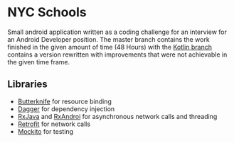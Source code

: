 # NYC Schools

Small android application written as a coding challenge for an interview for an Android Developer position. 
The master branch contains the work finished in the given amount of time (48 Hours) with the [Kotlin branch](https://github.com/WhosNickDoglio/NYCSchools/tree/kotlin) contains a version 
rewritten with improvements that were not achievable in the given time frame.


## Libraries 
- [Butterknife](https://jakewharton.github.io/butterknife/) for resource binding
- [Dagger](https://google.github.io/dagger/) for dependency injection
- [RxJava](https://github.com/ReactiveX/RxJava) and [RxAndroi](https://github.com/ReactiveX/RxAndroid) for 
asynchronous network calls and threading
- [Retrofit](https://square.github.io/retrofit/) for network calls
- [Mockito](https://site.mockito.org/) for testing  
